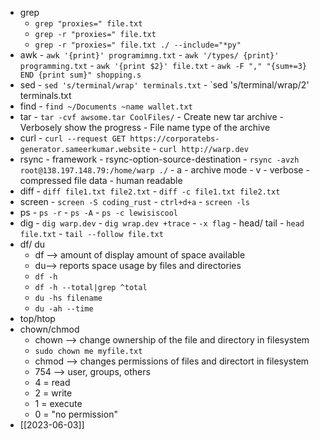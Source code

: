 - grep
	- `grep "proxies=" file.txt`
	- `grep -r "proxies=" file.txt`
	- `grep -r "proxies=" file.txt ./ --include="*py"`
- awk 
		- `awk '{print}' programimng.txt`
		- `awk '/types/ {print}' programming.txt`
		- `awk '{print $2}' file.txt`
		- `awk -F "," "{sum+=3} END {print sum}" shopping.s`
- sed
		- `sed 's/terminal/wrap' terminals.txt`
		- `sed 's/terminal/wrap/2' terminals.txt
- find
		- `find ~/Documents ~name wallet.txt`
- tar
		- `tar -cvf awsome.tar CoolFiles/`
		- Create new tar archive
		- Verbosely show the progress
		- File name type of the archive
- curl
		- `curl --request GET https://corporatebs-generator.sameerkumar.website`
		- `curl http://warp.dev`
- rsync
		- framework
		- rsync-option-source-destination
		- `rsync -avzh root@138.197.148.79:/home/warp ./`
		- a - archive mode
		- v - verbose
		- compressed file data
		- human readable
- diff
		- `diff file1.txt file2.txt`
		- `diff -c file1.txt file2.txt`
- screen
		-  `screen -S coding_rust`
		- `ctrl+d+a`
		- `screen -ls`
- ps
		- `ps -r`
		- `ps -A`
		- `ps -c lewisiscool`
- dig
		- `dig warp.dev`
		- `dig wrap.dev +trace`
		- `-x flag`
		- head/ tail
		- `head file.txt`
		- `tail --follow file.txt`
- df/ du
	- df --> amount of display amount of space available
	- du--> reports space usage by files and directories
	- `df -h`
	- `df -h --total|grep ^total` 
	- `du -hs filename`
	- `du -ah --time`
- top/htop
- chown/chmod
	- chown --> change ownership of the file and directory in filesystem
	- `sudo chown me myfile.txt`
	- chmod --> changes permissions of files and directort in filesystem
	- 754 --> user, groups, others
	- 4 = read
	- 2 = write
	- 1 = execute
	- 0 = "no permission"
- [[2023-06-03]]